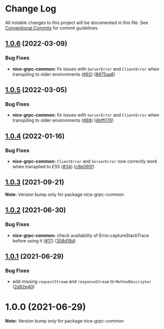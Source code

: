 # Change Log

All notable changes to this project will be documented in this file.
See [Conventional Commits](https://conventionalcommits.org) for commit guidelines.

## [1.0.6](https://github.com/deeplay-io/nice-grpc/compare/nice-grpc-common@1.0.5...nice-grpc-common@1.0.6) (2022-03-09)


### Bug Fixes

* **nice-grpc-common:** fix issues with `ServerError` and `ClientError` when transpiling to older environments ([#92](https://github.com/deeplay-io/nice-grpc/issues/92)) ([8875aa8](https://github.com/deeplay-io/nice-grpc/commit/8875aa86bc505dfe0e347b4851e30114fa7dadc8))





## [1.0.5](https://github.com/deeplay-io/nice-grpc/compare/nice-grpc-common@1.0.4...nice-grpc-common@1.0.5) (2022-03-05)


### Bug Fixes

* **nice-grpc-common:** fix issues with `ServerError` and `ClientError` when transpiling to older environments ([#88](https://github.com/deeplay-io/nice-grpc/issues/88)) ([4bff076](https://github.com/deeplay-io/nice-grpc/commit/4bff076ebf49c41f88a4af570c9a04e7549b5719))





## [1.0.4](https://github.com/deeplay-io/nice-grpc/compare/nice-grpc-common@1.0.3...nice-grpc-common@1.0.4) (2022-01-16)


### Bug Fixes

* **nice-grpc-common:** `ClientError` and `ServerError` now correctly work when transpiled to ES5 ([#34](https://github.com/deeplay-io/nice-grpc/issues/34)) ([c8e095f](https://github.com/deeplay-io/nice-grpc/commit/c8e095f1f2d81d57b319714d88d9182cf301bcca))





## [1.0.3](https://github.com/deeplay-io/nice-grpc/compare/nice-grpc-common@1.0.2...nice-grpc-common@1.0.3) (2021-09-21)

**Note:** Version bump only for package nice-grpc-common





## [1.0.2](https://github.com/deeplay-io/nice-grpc/compare/nice-grpc-common@1.0.1...nice-grpc-common@1.0.2) (2021-06-30)


### Bug Fixes

* **nice-grpc-common:** check availability of Error.captureStackTrace before using it ([#17](https://github.com/deeplay-io/nice-grpc/issues/17)) ([358d18d](https://github.com/deeplay-io/nice-grpc/commit/358d18d7c6c8ee564a6035554b7cd131561e61e9))





## [1.0.1](https://github.com/deeplay-io/nice-grpc/compare/nice-grpc-common@1.0.0...nice-grpc-common@1.0.1) (2021-06-29)


### Bug Fixes

* add missing `requestStream` and `responseStream` to `MethodDescriptor` ([2d92e40](https://github.com/deeplay-io/nice-grpc/commit/2d92e40564f646d80dccbde6e5cda6a8eadf4ba3))





# 1.0.0 (2021-06-29)

**Note:** Version bump only for package nice-grpc-common
